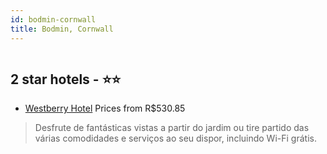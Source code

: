 ```yaml
---
id: bodmin-cornwall
title: Bodmin, Cornwall
---
```


<center><img src="https://i.travelapi.com/hotels/12000000/11900000/11899200/11899146/dcfdb849_z.jpg" alt="" /></center>


##  2 star hotels - ⭐️⭐️

-    [Westberry Hotel](https://www.hurb.com/br/aud/https://www.hurb.com/br/hotels/bodmin/westberry-hotel-HT-NKPI?cmp=18055) Prices from R$530.85
   > Desfrute de fantásticas vistas a partir do jardim ou tire partido das várias comodidades e serviços ao seu dispor, incluindo Wi-Fi grátis.

